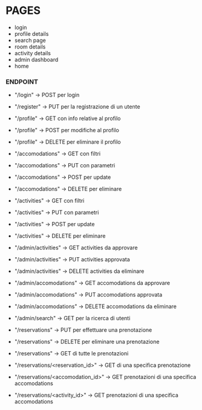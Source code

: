 # PAGES
 - login
 - profile details
 - search page
 - room details
 - activity details
 - admin dashboard
 - home

### ENDPOINT
 - "/login" -> POST per login

 - "/register" -> PUT per la registrazione di un utente

 - "/profile" -> GET con info relative al profilo
 - "/profile" -> POST per modifiche al profilo
 - "/profile" -> DELETE per eliminare il profilo

 - "/accomodations" -> GET con filtri
 - "/accomodations" -> PUT con parametri
 - "/accomodations" -> POST per update
 - "/accomodations" -> DELETE per eliminare

 - "/activities" -> GET con filtri
 - "/activities" -> PUT con parametri
 - "/activities" -> POST per update
 - "/activities" -> DELETE per eliminare

 - "/admin/activities" -> GET activities da approvare
 - "/admin/activities" -> PUT activities approvata
 - "/admin/activities" -> DELETE activities da eliminare

 - "/admin/accomodations" -> GET accomodations da approvare
 - "/admin/accomodations" -> PUT accomodations approvata
 - "/admin/accomodations" -> DELETE accomodations da eliminare

 - "/admin/search" -> GET per la ricerca di utenti

 - "/reservations" -> PUT per effettuare una prenotazione
 - "/reservations" -> DELETE per eliminare una prenotazione
 - "/reservations" -> GET di tutte le prenotazioni
 - "/reservations/<reservation_id>" -> GET di una specifica prenotazione
 - "/reservations/<accomodation_id>" -> GET prenotazioni di una specifica accomodations
 - "/reservations/<activity_id>" -> GET prenotazioni di una specifica accomodations
